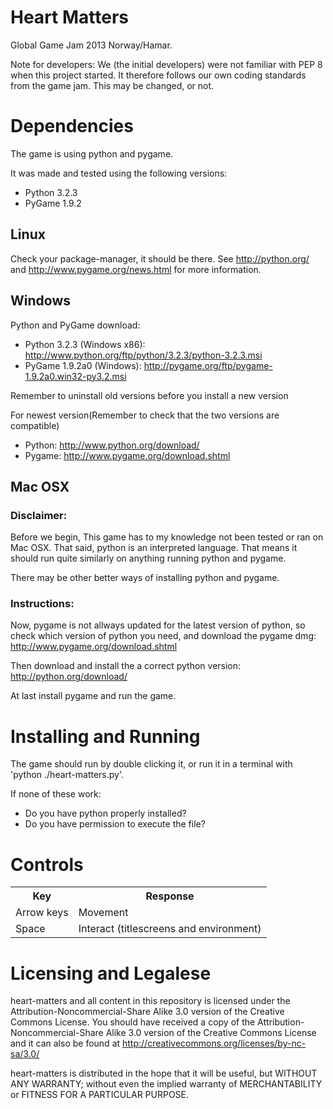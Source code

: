 Heart Matters
=============

Global Game Jam 2013 Norway/Hamar.

Note for developers: We (the initial developers) were not familiar with PEP 8 
when this project started. It therefore follows our own coding standards from 
the game jam. This may be changed, or not.

Dependencies
============

The game is using python and pygame.

It was made and tested using the following versions:
 * Python 3.2.3
 * PyGame 1.9.2

Linux
-----

Check your package-manager, it should be there.
See http://python.org/ and http://www.pygame.org/news.html for more
information.

Windows
-------

Python and PyGame download:
 * Python 3.2.3 (Windows x86): http://www.python.org/ftp/python/3.2.3/python-3.2.3.msi
 * PyGame 1.9.2a0 (Windows): http://pygame.org/ftp/pygame-1.9.2a0.win32-py3.2.msi

Remember to uninstall old versions before you install a new version

For newest version(Remember to check that the two versions are compatible)
 * Python: http://www.python.org/download/
 * Pygame: http://www.pygame.org/download.shtml

Mac OSX
-------

### Disclaimer:
Before we begin, This game has to my knowledge not been tested or ran on Mac
OSX. That said, python is an interpreted language. That means it should run
quite similarly on anything running python and pygame.

There may be other better ways of installing python and pygame.

### Instructions:
Now, pygame is not allways updated for the latest version of python, so check
which version of python you need, and download the pygame dmg:
http://www.pygame.org/download.shtml

Then download and install the a correct python version:
http://python.org/download/

At last install pygame and run the game.

Installing and Running
======================

The game should run by double clicking it, or run it in a terminal with
'python ./heart-matters.py'.

If none of these work:
 * Do you have python properly installed?
 * Do you have permission to execute the file?

# Controls

<table>
	<tr>
		<th>Key</th>
		<th>Response</th>
	</tr>
	<tr>
		<td>Arrow keys</td>
		<td>Movement</td>
	</tr>
	<tr>
		<td>Space</td>
		<td>Interact (titlescreens and environment)</td>
	</tr>
</table>

Licensing and Legalese
======================

heart-matters and all content in this repository is licensed under the
Attribution-Noncommercial-Share Alike 3.0 version of the Creative Commons License.
You should have received a copy of the Attribution-Noncommercial-Share Alike 3.0 version of the Creative Commons License
and it can also be found at http://creativecommons.org/licenses/by-nc-sa/3.0/

heart-matters is distributed in the hope that it will be useful,
but WITHOUT ANY WARRANTY; without even the implied warranty of
MERCHANTABILITY or FITNESS FOR A PARTICULAR PURPOSE.

